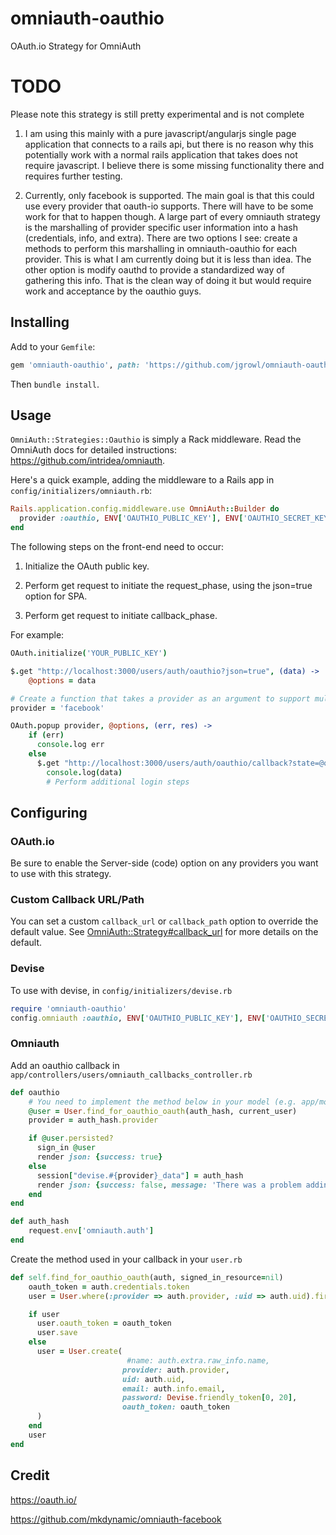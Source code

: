 omniauth-oauthio
=================

OAuth.io Strategy for OmniAuth

# TODO

Please note this strategy is still pretty experimental and is not complete

1. I am using this mainly with a pure javascript/angularjs single page application that connects to a rails api, but
there is no reason why this potentially work with a normal rails application that takes does not require javascript.
I believe there is some missing functionality there and requires further testing.

2. Currently, only facebook is supported. The main goal is that this could use every provider that oauth-io supports.
There will have to be some work for that to happen though. A large part of every omniauth strategy is the marshalling
of provider specific user information into a hash (credentials, info, and extra). There are two options I see: create
a methods to perform this marshalling in omniauth-oauthio for each provider. This is what I am currently doing but it
is less than idea. The other option is modify oauthd to provide a standardized way of gathering this info. That is
the clean way of doing it but would require work and acceptance by the oauthio guys.

## Installing

Add to your `Gemfile`:

```ruby
gem 'omniauth-oauthio', path: 'https://github.com/jgrowl/omniauth-oauthio.git'
```

Then `bundle install`.

## Usage

`OmniAuth::Strategies::Oauthio` is simply a Rack middleware. Read the OmniAuth docs for detailed instructions: https://github.com/intridea/omniauth.

Here's a quick example, adding the middleware to a Rails app in `config/initializers/omniauth.rb`:

```ruby
Rails.application.config.middleware.use OmniAuth::Builder do
  provider :oauthio, ENV['OAUTHIO_PUBLIC_KEY'], ENV['OAUTHIO_SECRET_KEY']
end
```

The following steps on the front-end need to occur:

1. Initialize the OAuth public key.

2. Perform get request to initiate the request_phase, using the json=true option for SPA.

3. Perform get request to initiate callback_phase.

For example:

```coffeescript
OAuth.initialize('YOUR_PUBLIC_KEY')

$.get "http://localhost:3000/users/auth/oauthio?json=true", (data) ->
    @options = data

# Create a function that takes a provider as an argument to support multiple providers
provider = 'facebook'

OAuth.popup provider, @options, (err, res) ->
    if (err)
      console.log err
    else
      $.get "http://localhost:3000/users/auth/oauthio/callback?state=@options.state", (data) ->
        console.log(data)
        # Perform additional login steps
```

## Configuring

### OAuth.io

Be sure to enable the Server-side (code) option on any providers you want to use with this strategy.

### Custom Callback URL/Path

You can set a custom `callback_url` or `callback_path` option to override the default value. See [OmniAuth::Strategy#callback_url](https://github.com/intridea/omniauth/blob/master/lib/omniauth/strategy.rb#L411) for more details on the default.

### Devise
To use with devise, in `config/initializers/devise.rb`

```ruby
require 'omniauth-oauthio'
config.omniauth :oauthio, ENV['OAUTHIO_PUBLIC_KEY'], ENV['OAUTHIO_SECRET_KEY']
```

### Omniauth

Add an oauthio callback in `app/controllers/users/omniauth_callbacks_controller.rb`

```ruby
def oauthio
    # You need to implement the method below in your model (e.g. app/models/user.rb)
    @user = User.find_for_oauthio_oauth(auth_hash, current_user)
    provider = auth_hash.provider

    if @user.persisted?
      sign_in @user
      render json: {success: true}
    else
      session["devise.#{provider}_data"] = auth_hash
      render json: {success: false, message: 'There was a problem adding user!'}
    end
end

def auth_hash
    request.env['omniauth.auth']
end
```

Create the method used in your callback in your `user.rb`

```ruby
def self.find_for_oauthio_oauth(auth, signed_in_resource=nil)
    oauth_token = auth.credentials.token
    user = User.where(:provider => auth.provider, :uid => auth.uid).first

    if user
      user.oauth_token = oauth_token
      user.save
    else
      user = User.create(
                          #name: auth.extra.raw_info.name,
                         provider: auth.provider,
                         uid: auth.uid,
                         email: auth.info.email,
                         password: Devise.friendly_token[0, 20],
                         oauth_token: oauth_token
      )
    end
    user
end
```

## Credit

https://oauth.io/

https://github.com/mkdynamic/omniauth-facebook
